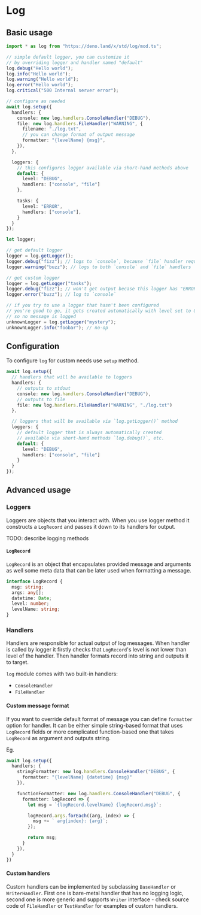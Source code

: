 # Log

## Basic usage

```ts
import * as log from "https://deno.land/x/std/log/mod.ts";

// simple default logger, you can customize it 
// by overriding logger and handler named "default"
log.debug("Hello world");
log.info("Hello world");
log.warning("Hello world");
log.error("Hello world");
log.critical("500 Internal server error");

// configure as needed
await log.setup({
  handlers: {
    console: new log.handlers.ConsoleHandler("DEBUG"),
    file: new log.handlers.FileHandler("WARNING", { 
      filename: "./log.txt",
      // you can change format of output message
      formatter: "{levelName} {msg}",
    }),
  },

  loggers: {
    // this configures logger available via short-hand methods above
    default: {
      level: "DEBUG",
      handlers: ["console", "file"]
    },

    tasks: {
      level: "ERROR",
      handlers: ["console"],
    }
  }
});

let logger;

// get default logger
logger = log.getLogger();
logger.debug("fizz"); // logs to `console`, because `file` handler requires "WARNING" level
logger.warning("buzz"); // logs to both `console` and `file` handlers

// get custom logger
logger = log.getLogger("tasks");
logger.debug("fizz"); // won't get output becase this logger has "ERROR" level
logger.error("buzz"); // log to `console`

// if you try to use a logger that hasn't been configured
// you're good to go, it gets created automatically with level set to 0
// so no message is logged
unknownLogger = log.getLogger("mystery");
unknownLogger.info("foobar"); // no-op
```

## Configuration
To configure `log` for custom needs use `setup` method. 

```ts
await log.setup({
  // handlers that will be available to loggers
  handlers: {
    // outputs to stdout
    console: new log.handlers.ConsoleHandler("DEBUG"),
    // outputs to file
    file: new log.handlers.FileHandler("WARNING", "./log.txt")
  },

  // loggers that will be available via `log.getLogger()` method
  loggers: {
    // default logger that is always automatically created
    // available via short-hand methods `log.debug()`, etc.
    default: {
      level: "DEBUG",
      handlers: ["console", "file"]
    }
  }
});
```

## Advanced usage

### Loggers
Loggers are objects that you interact with. When you use logger method it constructs a `LogRecord` and passes it down to its handlers for output.

TODO: describe logging methods

#### `LogRecord`
`LogRecord` is an object that encapsulates provided message and arguments as well some meta data that can be later used when formatting a message.

```ts
interface LogRecord {
  msg: string;
  args: any[];
  datetime: Date;
  level: number;
  levelName: string;
}
```

### Handlers
Handlers are responsible for actual output of log messages. When handler is called by logger it firstly checks that `LogRecord`'s level is not lower than level of the handler. Then handler formats record into
string and outputs it to target. 

`log` module comes with two built-in handlers: 
- `ConsoleHandler`
- `FileHandler`

#### Custom message format
If you want to override default format of message you can define `formatter` option for handler. It can be either simple string-based
format that uses `LogRecord` fields or more complicated function-based one that takes `LogRecord` as argument and outputs string.

Eg.
```ts
await log.setup({
  handlers: {
    stringFormatter: new log.handlers.ConsoleHandler("DEBUG", {
      formatter: "{levelName} {datetime} {msg}"
    }),

    functionFormatter: new log.handlers.ConsoleHandler("DEBUG", {
      formatter: logRecord => {
        let msg = `{logRecord.levelName} {logRecord.msg}`;

        logRecord.args.forEach((arg, index) => {
          msg += ` arg{index}: {arg}`;
        });

        return msg;
      }
    }),
  }
})
```
#### Custom handlers
Custom handlers can be implemented by subclassing `BaseHandler` or `WriterHandler`. First one is bare-metal handler that has no logging logic, second one is more generic and supports `Writer` interface - check source code of `FileHandler` or `TestHandler` for examples of
custom handlers. 
